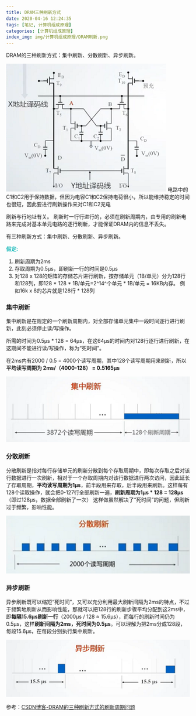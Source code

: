 ```yaml
---
title: DRAM三种刷新方式
date: 2020-04-16 12:24:35
tags: [笔记, 计算机组成原理]
categories: [计算机组成原理]
index_img: img/计算机组成原理/DRAM刷新.png
---
```


DRAM的三种刷新方式：集中刷新、分散刷新、异步刷新。

<!-- more -->

![](/img/计算机组成原理/DRAM.png)
电路中的C1和C2用于保持数据，但因为电容C1和C2保持电荷很小，所以能维持稳定的时间也很短，因此要进行刷新操作来对C1和C2充电

刷新与行地址有关。
刷新时一行行进行的，必须在刷新周期内，由专用的刷新电路来完成对基本单元电路的逐行刷新，才能保证DRAM内的信息不丢失。

有三种刷新方式：集中刷新、分散刷新、异步刷新。

<font color=#1ebbbb><b>假定:</b></font>
1. 刷新周期为2ms
2. 存取周期为0.5μs，即刷新一行的时间是0.5μs
3. 对128 x 128的矩阵的存储芯片进行刷新，按存储单元（1B/单元）分为128行和128列，即128 * 128 * 1B/单元=2^14^个单元 * 1B/单元 = 16KB内存。
   例如16k x 8的芯片就是128行 * 128列

### 集中刷新
集中刷新是在规定的一个刷新周期内，对全部存储单元集中一段时间逐行进行刷新，此刻必须停止读/写操作。

所需的时间为0.5μs * 128 = 64μs，在这64μs的时间内对128行逐行进行刷新，在这期间不能进行读/写操作，称为“死时间”。

在2ms内有2000 / 0.5 = 4000个读写周期，其中128个读写周期用来刷新，所以**平均读写周期为 2ms/（4000-128） = 0.5165μs**

![](/img/计算机组成原理/集中刷新.png)

### 分散刷新
分散刷新是指对每行存储单元的刷新分散到每个存取周期中，即每次存取之后对该行数据进行一次刷新，相对于一个存取周期内对该行数据进行两次访问，因此延长了存取周期，**平均读写周期为1μs**，前半段用来存取，后半段用来刷新。这样每有128个读取操作，就会把0-127行全部刷新一遍，**刷新周期为1μs * 128 = 128μs**（即过128μs，数据全部刷新了一次）
这样做虽然解决了“死时间”的问题，但刷新过于频繁，影响性能。 

![](/img/计算机组成原理/分散刷新.png)

### 异步刷新
异步刷新既可以缩短“死时间”，又可以充分利用最大刷新间隔为2ms的特点，不过于频繁地刷新从而影响性能，那就可以把128行的刷新步骤平均分配到这2ms中，即**每隔15.6μs刷新一行**（2000μs / 128 ≈ 15.6μs），而每行的刷新时间仍为0.5μs，这样**刷新间隔为2ms，死时间为0.5μs**。可以理解为把2ms分成128段，每段15.6μs，在每段分别执行集中刷新。

![](/img/计算机组成原理/异步刷新.png)


参考：[CSDN博客-DRAM的三种刷新方式的刷新周期问题](https://blog.csdn.net/m0_37345402/article/details/89811528?depth_1-utm_source=distribute.pc_relevant.none-task-blog-BlogCommendFromBaidu-1&utm_source=distribute.pc_relevant.none-task-blog-BlogCommendFromBaidu-1)
